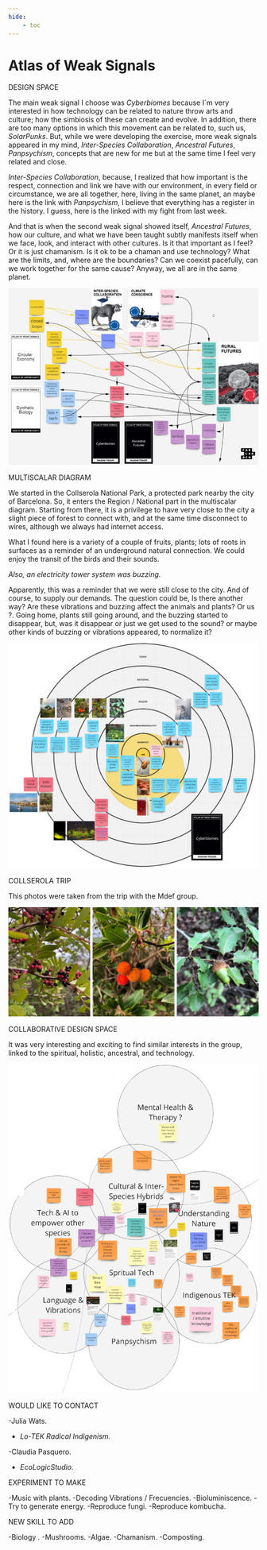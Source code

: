 ```yaml
---
hide:
    - toc
---
```


# Atlas of Weak Signals

DESIGN SPACE

The main weak signal I choose was *Cyberbiomes* because I´m very interested in how technology can be related to nature throw arts and culture; how the simbiosis of these can create and evolve. In addition, there are too many options in which this movement can be related to, such us, *SolarPunks*.
But, while we were developing the exercise, more weak signals appeared in my mind, *Inter-Species Collaboration*, *Ancestral Futures*, *Panpsychism*, concepts that are new for me but at the same time I feel very related and close. 

*Inter-Species Collaboration*, because, I realized that how important is the respect, connection and link we have with our environment, in every field or circumstance, we are all together, here, living in the same planet, an maybe here is the link with *Panpsychism*, I believe that everything has a register in the history. I guess, here is the linked with my fight from last week. 

And that is when the second weak signal showed itself, *Ancestral Futures*, how our culture, and what we have been taught subtly manifests itself when we face, look, and interact with other cultures.
Is it that important as I feel? Or it is just chamanism. Is it ok to be a chaman and use technology?
What are the limits, and, where are the boundaries?  Can we coexist pacefully, can we work together for the same cause? Anyway, we all are in the same planet.


![](../images/DIAGRAM1.jpg)


MULTISCALAR DIAGRAM

We started in the Collserola National Park, a protected park nearby the city of Barcelona. So, it enters the Region / National part in the multiscalar diagram.
Starting from there, it is a privilege to have very close to the city a slight piece of forest to connect with, and at the same time disconnect to wires,  although we always had internet access.

What I found here is a variety of a couple of fruits, plants; lots of roots in surfaces as a reminder of an underground natural connection. We could enjoy the transit of the birds and their sounds.

*Also, an electricity tower system was buzzing.*

Apparently, this was a reminder that we were still close to the city. And of course, to supply our demands. The question could be, Is there another way? Are these vibrations and buzzing affect the animals and plants? Or us ?.
Going home, plants still going around, and the buzzing started to disappear, but, was it disappear or just we get used to the sound? or maybe other kinds of buzzing or vibrations appeared, to normalize it?


![](../images/DIAGRAM2.jpg)


COLLSEROLA TRIP

This photos were taken from the trip with the Mdef group.

![](../images/DIAGRAM4.jpg)


COLLABORATIVE DESIGN SPACE

It was very interesting and exciting to find similar interests in the group, linked to the spiritual, holistic, ancestral, and technology.



![](../images/DIAGRAM3.jpg)



WOULD LIKE TO CONTACT

-Julia Wats.
* *Lo-TEK Radical Indigenism.*


-Claudia Pasquero.
* *EcoLogicStudio.*


EXPERIMENT TO MAKE

-Music with plants.
-Decoding Vibrations / Frecuencies.
-Bioluminiscence.
-Try to generate energy.
-Reproduce fungi.
-Reproduce kombucha.

NEW SKILL TO ADD

-Biology .
-Mushrooms.
-Algae.
-Chamanism.
-Composting.

